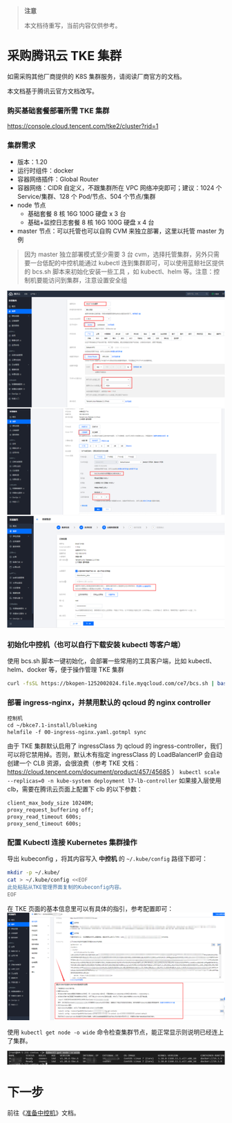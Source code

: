 >**注意**
>
>本文档待重写，当前内容仅供参考。

# 采购腾讯云 TKE 集群
如需采购其他厂商提供的 K8S 集群服务，请阅读厂商官方的文档。

本文档基于腾讯云官方文档改写。

### 购买基础套餐部署所需 TKE 集群
https://console.cloud.tencent.com/tke2/cluster?rid=1
### 集群需求
- 版本：1.20
- 运行时组件：docker
- 容器网络插件：Global Router
- 容器网络：CIDR 自定义，不跟集群所在 VPC 网络冲突即可；建议：1024 个 Service/集群、128 个 Pod/节点、504 个节点/集群
- node 节点
 	- 基础套餐 8 核 16G 100G 硬盘 x 3 台
 	- 基础+监控日志套餐 8 核 16G 100G 硬盘 x 4 台
- master 节点：可以托管也可以自购 CVM 来独立部署，这里以托管 master 为例
>因为 master 独立部署模式至少需要 3 台 cvm，选择托管集群，另外只需要一台低配的中控机能通过 kubectl 连到集群即可，可以使用蓝鲸社区提供的 bcs.sh 脚本来初始化安装一些工具 ，如 kubectl、helm 等。注意：控制机要能访问到集群，注意设置安全组

![](../7.0/assets/2022-03-09-10-39-04.png)
![](../7.0/assets/2022-03-09-10-39-12.png)
![](../7.0/assets/2022-03-09-10-39-22.png)


### 初始化中控机（也可以自行下载安装 kubectl 等客户端）

使用 bcs.sh 脚本一键初始化，会部署一些常用的工具客户端，比如 kubectl、helm、docker 等，便于操作管理 TKE 集群
``` bash
curl -fsSL https://bkopen-1252002024.file.myqcloud.com/ce7/bcs.sh | bash -s -- -i k8s
```

###  部署 ingress-nginx，并禁用默认的 qcloud 的 nginx controller

```plain
控制机
cd ~/bkce7.1-install/blueking
helmfile -f 00-ingress-nginx.yaml.gotmpl sync
```
由于 TKE 集群默认启用了 ingressClass 为 qcloud 的 ingress-controller，我们可以将它禁用掉。否则，默认木有指定 ingressClass 的 LoadBalancerIP 会自动创建一个 CLB 资源，会很浪费（参考 TKE 文档：
https://cloud.tencent.com/document/product/457/45685  ）
 `kubectl scale --replicas=0 -n kube-system deployment l7-lb-controller`  如果接入层使用 clb，需要在腾讯云页面上配置下 clb 的以下参数：

```plain
client_max_body_size 10240M;
proxy_request_buffering off;
proxy_read_timeout 600s;
proxy_send_timeout 600s;
```
###  配置 Kubectl 连接 Kubernetes 集群操作

导出 kubeconfig ，将其内容写入  **中控机** 的  `~/.kube/config` 路径下即可：
```bash
mkdir -p ~/.kube/
cat > ~/.kube/config <<EOF
此处粘贴从TKE管理界面复制的Kubeconfig内容。
EOF
```

在 TKE 页面的基本信息里可以有具体的指引，参考配置即可：
![](../7.0/assets/2022-03-09-10-39-43.png)

使用 `kubectl get node -o wide` 命令检查集群节点，能正常显示则说明已经连上了集群。

![](../7.0/assets/2022-03-09-10-39-54.png)


# 下一步
前往《[准备中控机](prepare-bkctrl.md)》文档。
